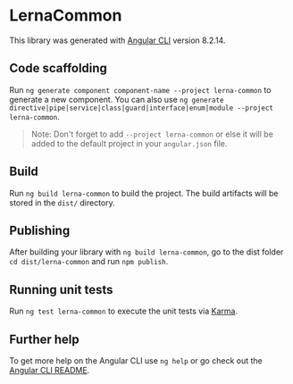 # LernaCommon

This library was generated with [Angular CLI](https://github.com/angular/angular-cli) version 8.2.14.

## Code scaffolding

Run `ng generate component component-name --project lerna-common` to generate a new component. You can also use `ng generate directive|pipe|service|class|guard|interface|enum|module --project lerna-common`.
> Note: Don't forget to add `--project lerna-common` or else it will be added to the default project in your `angular.json` file. 

## Build

Run `ng build lerna-common` to build the project. The build artifacts will be stored in the `dist/` directory.

## Publishing

After building your library with `ng build lerna-common`, go to the dist folder `cd dist/lerna-common` and run `npm publish`.

## Running unit tests

Run `ng test lerna-common` to execute the unit tests via [Karma](https://karma-runner.github.io).

## Further help

To get more help on the Angular CLI use `ng help` or go check out the [Angular CLI README](https://github.com/angular/angular-cli/blob/master/README.md).
